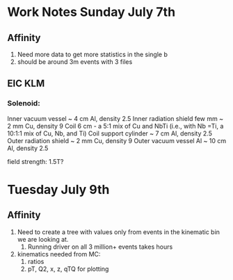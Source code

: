 # Work Notes Sunday July 7th

## Affinity

1. Need more data to get more statistics in the single b
1. should be around 3m events with 3 files

## EIC KLM

### Solenoid:

Inner vacuum vessel ~ 4 cm Al, density 2.5
 Inner radiation shield few mm ~ 2 mm Cu, density 9
 Coil 6 cm - a 5:1 mix of Cu and NbTi (i.e., with Nb =Ti, a 10:1:1 mix of Cu, Nb, and Ti)
 Coil support cylinder ~ 7 cm Al, density 2.5
 Outer radiation shield ~ 2 mm Cu, density 9
 Outer vacuum vessel Al ~ 10 cm Al, density 2.5

field strength: 1.5T?

# Tuesday July 9th

## Affinity

1. Need to create a tree with values only from events in the kinematic bin we are looking at.
   1. Running driver on all 3 million+ events takes hours
2. kinematics needed from MC:
   1. ratios
   2. pT, Q2, x, z, qTQ for plotting
